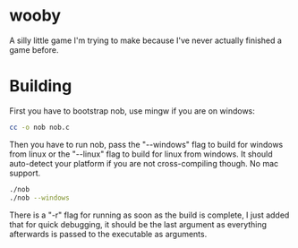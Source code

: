# wooby

A silly little game I'm trying to make because I've never actually finished a
game before.

# Building

First you have to bootstrap nob, use mingw if you are on windows:

```bash
cc -o nob nob.c
```

Then you have to run nob, pass the "--windows" flag to build for windows from
linux or the "--linux" flag to build for linux from windows. It should
auto-detect your platform if you are not cross-compiling though. No mac support.

```bash
./nob
./nob --windows
```

There is a "-r" flag for running as soon as the build is complete, I just added
that for quick debugging, it should be the last argument as everything
afterwards is passed to the executable as arguments.
